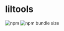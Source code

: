 # liltools
![npm](https://img.shields.io/npm/v/liltools?style=plastic)
![npm bundle size](https://img.shields.io/bundlephobia/min/liltools?style=plastic)
